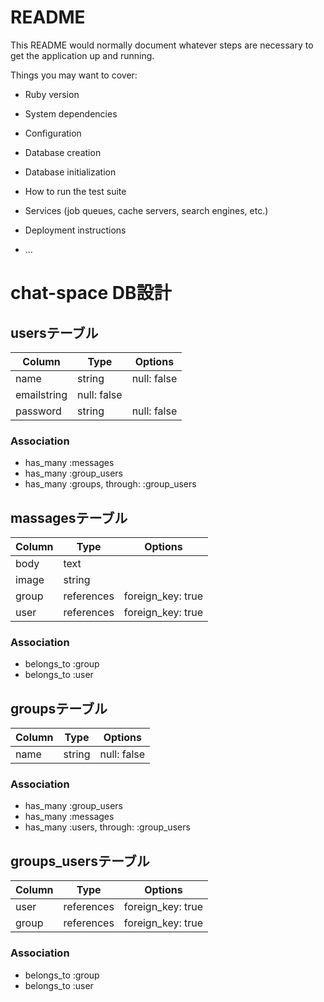 # README

This README would normally document whatever steps are necessary to get the
application up and running.

Things you may want to cover:

* Ruby version

* System dependencies

* Configuration

* Database creation

* Database initialization

* How to run the test suite

* Services (job queues, cache servers, search engines, etc.)

* Deployment instructions

* ...

# chat-space DB設計
## usersテーブル
|Column|Type|Options|
|------|----|-------|
|name|string|null: false|
|emailstring|null: false|
|password|string|null: false|

### Association
- has_many :messages
- has_many :group_users
- has_many :groups, through: :group_users

## massagesテーブル
|Column|Type|Options|
|------|----|-------|
|body|text||
|image|string||
|group|references|foreign_key: true|
|user|references|foreign_key: true|
### Association
- belongs_to :group
- belongs_to :user

## groupsテーブル
|Column|Type|Options|
|------|----|-------|
|name|string|null: false|

### Association
- has_many :group_users
- has_many :messages
- has_many :users, through: :group_users

## groups_usersテーブル

|Column|Type|Options|
|------|----|-------|
|user|references|foreign_key: true|
|group|references|foreign_key: true|

### Association
- belongs_to :group
- belongs_to :user



